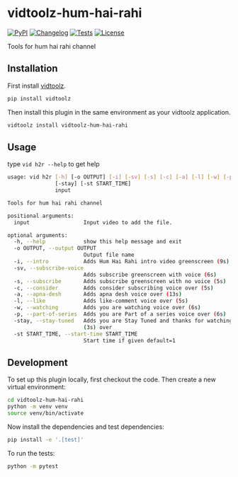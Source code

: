 # vidtoolz-hum-hai-rahi

[![PyPI](https://img.shields.io/pypi/v/vidtoolz-hum-hai-rahi.svg)](https://pypi.org/project/vidtoolz-hum-hai-rahi/)
[![Changelog](https://img.shields.io/github/v/release/sukhbinder/vidtoolz-hum-hai-rahi?include_prereleases&label=changelog)](https://github.com/sukhbinder/vidtoolz-hum-hai-rahi/releases)
[![Tests](https://github.com/sukhbinder/vidtoolz-hum-hai-rahi/workflows/Test/badge.svg)](https://github.com/sukhbinder/vidtoolz-hum-hai-rahi/actions?query=workflow%3ATest)
[![License](https://img.shields.io/badge/license-Apache%202.0-blue.svg)](https://github.com/sukhbinder/vidtoolz-hum-hai-rahi/blob/main/LICENSE)

Tools for hum hai rahi channel

## Installation

First install [vidtoolz](https://github.com/sukhbinder/vidtoolz).

```bash
pip install vidtoolz
```

Then install this plugin in the same environment as your vidtoolz application.

```bash
vidtoolz install vidtoolz-hum-hai-rahi
```
## Usage

type ``vid h2r --help`` to get help


```bash
usage: vid h2r [-h] [-o OUTPUT] [-i] [-sv] [-s] [-c] [-a] [-l] [-w] [-p]
               [-stay] [-st START_TIME]
               input

Tools for hum hai rahi channel

positional arguments:
  input                 Input video to add the file.

optional arguments:
  -h, --help            show this help message and exit
  -o OUTPUT, --output OUTPUT
                        Output file name
  -i, --intro           Adds Hum Hai Rahi intro video greenscreen (9s)
  -sv, --subscribe-voice
                        Adds subscribe greenscreen with voice (6s)
  -s, --subscribe       Adds subscribe greenscreen with no voice (5s)
  -c, --consider        Adds consider subscribing voice over (5s)
  -a, --apna-desh       Adds apna desh voice over (13s)
  -l, --like            Adds like-comment voice over (5s)
  -w, --watching        Adds you are watching voice over (6s)
  -p, --part-of-series  Adds you are Part of a series voice over (6s)
  -stay, --stay-tuned   Adds you are Stay Tuned and thanks for watching voice
                        (3s) over
  -st START_TIME, --start-time START_TIME
                        Start time if given default=1


```

## Development

To set up this plugin locally, first checkout the code. Then create a new virtual environment:
```bash
cd vidtoolz-hum-hai-rahi
python -m venv venv
source venv/bin/activate
```
Now install the dependencies and test dependencies:
```bash
pip install -e '.[test]'
```
To run the tests:
```bash
python -m pytest
```
